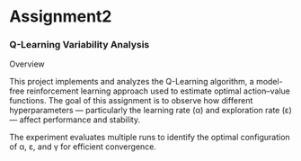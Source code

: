 # Assignment2

### Q-Learning Variability Analysis
Overview

This project implements and analyzes the Q-Learning algorithm, a model-free reinforcement learning approach used to estimate optimal action–value functions.
The goal of this assignment is to observe how different hyperparameters — particularly the learning rate (α) and exploration rate (ε) — affect performance and stability.

The experiment evaluates multiple runs to identify the optimal configuration of α, ε, and γ for efficient convergence.